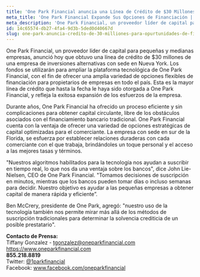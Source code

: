 ```yaml
---
title: 'One Park Financial anuncia una Línea de Crédito de $30 Millones para Oportunidades Ampliadas de Financiación'
meta_title: 'One Park Financial Expande Sus Opciones de Financiación | Comunicado de Prensa'
meta_description: 'One Park Financial, un proveedor líder de capital para pequeñas y medianas empresas, anunció hoy que obtuvo una línea de crédito de $30 millones de una empresa de inversiones alternativas con sede en Nueva York.'
id: 14c65574-db27-4fa4-9d3b-5ded0d40667d
slug: one-park-anuncia-credito-de-30-milliones-para-opurtunidades-de-financiacion
---
```

One Park Financial, un proveedor líder de capital para pequeñas y medianas empresas, anunció hoy que obtuvo una línea de crédito de $30 millones de una empresa de inversiones alternativas con sede en Nueva York. Los fondos se utilizarán para ampliar la plataforma tecnológica de One Park Financial, con el fin de ofrecer una amplia variedad de opciones flexibles de financiación para propietarios de empresas en todo el país. Esta es la mayor línea de crédito que hasta la fecha le haya sido otorgada a One Park Financial, y refleja la exitosa expansión de los esfuerzos de la empresa.

Durante años, One Park Financial ha ofrecido un proceso eficiente y sin complicaciones para obtener capital circulante, libre de los obstáculos asociados con el financiamiento bancario tradicional. One Park Financial cuenta con la ventaja de ofrecer una variedad de opciones estratégicas de capital optimizadas para el comerciante. La empresa con sede en sur de la Florida, se esfuerza por establecer relaciones duraderas con cada comerciante con el que trabaja, brindándoles un toque personal y el acceso a las mejores tasas y términos.

"Nuestros algoritmos habilitados para la tecnología nos ayudan a suscribir en tiempo real, lo que nos da una ventaja sobre los bancos", dice John Lie-Nielsen, CEO de One Park Financial. "Tomamos decisiones de suscripción en minutos, mientras que los bancos pueden tomar días o incluso semanas para decidir. Nuestro objetivo es ayudar a las pequeñas empresas a obtener capital de manera rápida y eficiente”.

Ben McCrery, presidente de One Park, agregó: "nuestro uso de la tecnología también nos permite mirar más allá de los métodos de suscripción tradicionales para determinar la solvencia crediticia de un posible prestatario".

**Contacto de Prensa:** 
<br/>
Tiffany Gonzalez - tgonzalez@oneparkfinancial.com
<br/>
<a href="https://www.oneparkfinancial.com/">https://www.oneparkfinancial.com</a>
<br/>
**855.218.8819**
<br/>
Twitter: <a href="https://twitter.com/1parkfinancial">@1parkfinancial</a> 
<br/>
Facebook: <a href="https://www.facebook.com/oneparkfinancial">www.facebook.com/oneparkfinancial</a>
